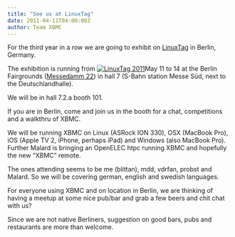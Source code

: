 ```yaml
---
title: "See us at LinuxTag"
date: 2011-04-11T04:00:00Z
author: Team XBMC
---
```


For the third year in a row we are going to exhibit on [LinuxTag](http://www.linuxtag.org/2011/en.html) in Berlin, Germany.

The exhibition is running from [![](/images/blog/LinuxTag-Logo-plain-yellow-300x193.webp "LinuxTag 2011")](/blittan/2011/04/12/see-us-at-linuxtag/linuxtag-logo-plain-yellow)May 11 to 14 at the Berlin Fairgrounds ([Messedamm 22](http://www.linuxtag.org/2011/en/visitors/directions.html "Directions")) in hall 7 (S-Bahn station Messe Süd, next to the Deutschlandhalle).

We will be in hall 7.2.a booth 101.

If you are in Berlin, come and join us in the booth for a chat, competitions and a walkthru of XBMC.

We will be running XBMC on Linux (ASRock ION 330), OSX (MacBook Pro), iOS (Apple TV 2, iPhone, perhaps iPad) and Windows (also MacBook Pro). Further Malard is bringing an OpenELEC htpc running XBMC and hopefully the new “XBMC” remote.

The ones attending seems to be me (blittan), mdd, vdrfan, probst and Malard. So we will be covering german, english and swedish languages.

For everyone using XBMC and on location in Berlin, we are thinking of having a meetup at some nice pub/bar and grab a few beers and chit chat with us?

Since we are not native Berliners, suggestion on good bars, pubs and restaurants are more than welcome.
